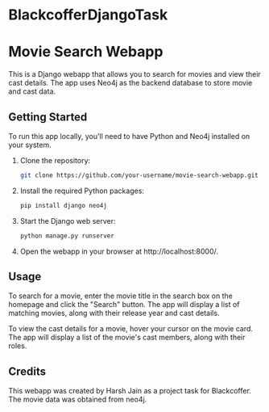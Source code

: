 # BlackcofferDjangoTask

# Movie Search Webapp

This is a Django webapp that allows you to search for movies and view their cast details. The app uses Neo4j as the backend database to store movie and cast data.

## Getting Started

To run this app locally, you'll need to have Python and Neo4j installed on your system.

1. Clone the repository:

   ```sh
   git clone https://github.com/your-username/movie-search-webapp.git
   ```

2. Install the required Python packages:

   ```sh
   pip install django neo4j
   ```

3. Start the Django web server:

   ```sh
   python manage.py runserver
   ```

4. Open the webapp in your browser at http://localhost:8000/.

## Usage

To search for a movie, enter the movie title in the search box on the homepage and click the "Search" button. The app will display a list of matching movies, along with their release year and cast details.

To view the cast details for a movie, hover your cursor on the movie card. The app will display a list of the movie's cast members, along with their roles.

## Credits

This webapp was created by Harsh Jain as a project task for Blackcoffer. The movie data was obtained from neo4j.
